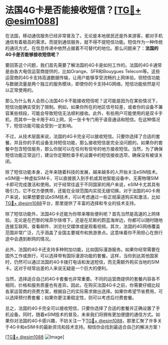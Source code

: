 # 法国4G卡是否能接收短信？[[TG💪+ @esim1088](https://t.me/s/esim1088)]

在法国，移动通信服务已经非常普及了。无论是本地居民还是外来游客，都对手机通信有着极高的需求。而提到通信服务，就不得不提短信功能。短信作为一种传统的通讯方式，在信息传递中依然占据着不可替代的地位。那么问题来了：**法国的4G卡是否能够接收短信呢？**

要回答这个问题，我们首先需要了解法国的4G卡是如何工作的。法国的4G卡通常是由各大电信运营商提供的，比如Orange、SFR和Bouygues Telecom等。这些运营商的4G卡支持高速数据传输，让用户能够享受流畅的上网体验。但短信功能与数据流量是两个独立的服务模块，即使你的卡支持4G网络，短信功能依然是可以正常使用的。

那么为什么有人会担心法国4G卡不能接收短信呢？这可能是因为在某些情况下，短信功能确实受到了限制。例如，如果你所在的地区信号较差，或者你的设备不兼容某些频段，可能会导致短信无法顺利接收。此外，有些用户可能使用的是双卡手机，而其中一张卡用于4G上网，另一张卡专门用于语音通话和短信。在这种情况下，短信功能可能会受到一定影响。

不过，从技术层面来说，法国的4G卡完全可以接收短信。只要你选择了合适的套餐，并且你的手机设备支持短信功能，那么接收短信是完全没问题的。如果你的套餐中包含短信服务，那么你就可以在任何有信号的地方接收短信。当然，为了确保短信功能正常运行，建议你定期检查手机设置中的短信接收选项，确保没有被误关闭。

除了短信功能本身，近年来随着科技的发展，越来越多的人开始关注eSIM技术。eSIM是一种虚拟SIM卡，可以直接嵌入到手机或其他智能设备中，无需物理SIM卡即可完成激活和使用。对于经常往返于不同国家的用户来说，eSIM卡尤其具有吸引力。它不仅方便携带，还能在全球范围内实现无缝切换。对于法国的4G卡用户来说，如果想要尝试eSIM技术，可以考虑通过一些正规渠道购买和激活，比如[TG💪+ @esim1088](https://t.me/s/esim1088)平台，那里提供了丰富的选择和专业的技术支持。

除了短信功能外，法国4G卡还能为你带来哪些便利呢？首先当然是高速的上网体验。无论是在巴黎的埃菲尔铁塔下，还是在尼斯的蔚蓝海岸边，你都可以随时随地连接互联网，查看邮件、浏览社交媒体或是观看视频。其次，法国的4G网络覆盖范围非常广泛，几乎涵盖了全国主要城市和旅游景点。这意味着你不用担心在旅行途中会遇到断网的情况。

此外，法国的4G卡还支持多种附加功能，比如国际漫游服务。如果你经常需要在国外工作或旅行，可以选择带有国际漫游功能的套餐。这样，当你到达其他国家时，仍然可以通过法国的4G卡拨打电话和发送短信，而无需额外购买当地的SIM卡。这对于经常出差的人来说无疑是一个巨大的便利。

当然，选择适合自己的4G卡套餐也非常重要。不同的运营商提供的套餐内容各不相同，价格和服务质量也有差异。因此，在购买法国4G卡之前，你需要仔细比较各家运营商的资费方案，根据自己的实际需求做出选择。如果你希望节省费用，可以选择预付费套餐；如果你更注重稳定性，则可以考虑后付费套餐。

总之，法国的4G卡完全可以接收短信，只要你选择了合适的套餐并正确设置了手机设备。同时，随着eSIM技术的普及，未来我们将拥有更加便捷的通信方式。如果你对法国的4G卡感兴趣，不妨关注一下[TG💪+ @esim1088](https://t.me/s/esim1088)，那里汇聚了许多关于4G卡和eSIM卡的最新资讯和技术支持。相信你会找到最适合自己的解决方案！

[[TG💪+ @esim1088](https://t.me/s/esim1088) ![Image](https://i.postimg.cc/4NQfJmqS/Snipaste-2025-05-13-00-14-12.png)]